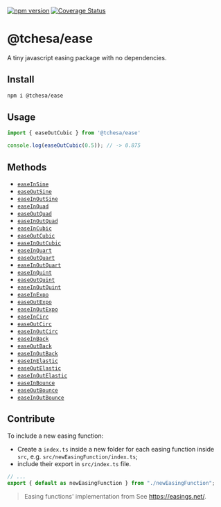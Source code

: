 [![npm version](https://img.shields.io/npm/v/@tchesa/ease)](https://www.npmjs.com/package/@tchesa/ease)
[![Coverage Status](https://coveralls.io/repos/github/tchesa/ease/badge.svg)](https://coveralls.io/github/tchesa/ease)

# @tchesa/ease

A tiny javascript easing package with no dependencies.

## Install

```sh
npm i @tchesa/ease
```

## Usage
```js
import { easeOutCubic } from '@tchesa/ease'

console.log(easeOutCubic(0.5)); // -> 0.875
```

## Methods
- [`easeInSine`](https://github.com/tchesa/ease/tree/master/src/easeInSine#readme)
- [`easeOutSine`](https://github.com/tchesa/ease/tree/master/src/easeOutSine#readme)
- [`easeInOutSine`](https://github.com/tchesa/ease/tree/master/src/easeInOutSine#readme)
- [`easeInQuad`](https://github.com/tchesa/ease/tree/master/src/easeInQuad#readme)
- [`easeOutQuad`](https://github.com/tchesa/ease/tree/master/src/easeOutQuad#readme)
- [`easeInOutQuad`](https://github.com/tchesa/ease/tree/master/src/easeInOutQuad#readme)
- [`easeInCubic`](https://github.com/tchesa/ease/tree/master/src/easeInCubic#readme)
- [`easeOutCubic`](https://github.com/tchesa/ease/tree/master/src/easeOutCubic#readme)
- [`easeInOutCubic`](https://github.com/tchesa/ease/tree/master/src/easeInOutCubic#readme)
- [`easeInQuart`](https://github.com/tchesa/ease/tree/master/src/easeInQuart#readme)
- [`easeOutQuart`](https://github.com/tchesa/ease/tree/master/src/easeOutQuart#readme)
- [`easeInOutQuart`](https://github.com/tchesa/ease/tree/master/src/easeInOutQuart#readme)
- [`easeInQuint`](https://github.com/tchesa/ease/tree/master/src/easeInQuint#readme)
- [`easeOutQuint`](https://github.com/tchesa/ease/tree/master/src/easeOutQuint#readme)
- [`easeInOutQuint`](https://github.com/tchesa/ease/tree/master/src/easeInOutQuint#readme)
- [`easeInExpo`](https://github.com/tchesa/ease/tree/master/src/easeInExpo#readme)
- [`easeOutExpo`](https://github.com/tchesa/ease/tree/master/src/easeOutExpo#readme)
- [`easeInOutExpo`](https://github.com/tchesa/ease/tree/master/src/easeInOutExpo#readme)
- [`easeInCirc`](https://github.com/tchesa/ease/tree/master/src/easeInCirc#readme)
- [`easeOutCirc`](https://github.com/tchesa/ease/tree/master/src/easeOutCirc#readme)
- [`easeInOutCirc`](https://github.com/tchesa/ease/tree/master/src/easeInOutCirc#readme)
- [`easeInBack`](https://github.com/tchesa/ease/tree/master/src/easeInBack#readme)
- [`easeOutBack`](https://github.com/tchesa/ease/tree/master/src/easeOutBack#readme)
- [`easeInOutBack`](https://github.com/tchesa/ease/tree/master/src/easeInOutBack#readme)
- [`easeInElastic`](https://github.com/tchesa/ease/tree/master/src/easeInElastic#readme)
- [`easeOutElastic`](https://github.com/tchesa/ease/tree/master/src/easeOutElastic#readme)
- [`easeInOutElastic`](https://github.com/tchesa/ease/tree/master/src/easeInOutElastic#readme)
- [`easeInBounce`](https://github.com/tchesa/ease/tree/master/src/easeInBounce#readme)
- [`easeOutBounce`](https://github.com/tchesa/ease/tree/master/src/easeOutBounce#readme)
- [`easeInOutBounce`](https://github.com/tchesa/ease/tree/master/src/easeInOutBounce#readme)

## Contribute
To include a new easing function:
- Create a `index.ts` inside a new folder for each easing function inside `src`, e.g. `src/newEasingFunction/index.ts`;
- include their export in `src/index.ts` file.
```ts
// ...
export { default as newEasingFunction } from "./newEasingFunction";
```

> Easing functions' implementation from See https://easings.net/.

